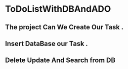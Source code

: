 # ToDoListWithDBAndADO
## The project Can We Create Our Task . 
## Insert DataBase  our Task .
## Delete Update And Search from DB
